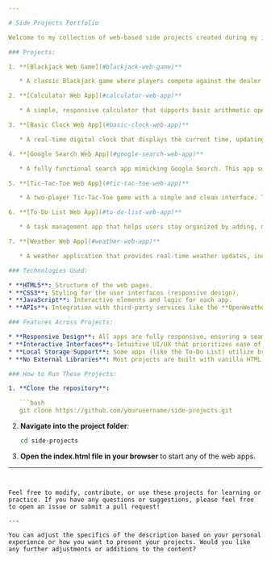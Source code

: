 ```yaml
---

# Side Projects Portfolio

Welcome to my collection of web-based side projects created during my internship. This repository includes a variety of interactive web apps built using **HTML**, **CSS**, and **JavaScript**. Each project is designed to showcase my skills in front-end development, user interface design, and problem-solving. These projects are simple yet effective in demonstrating core web development principles.

### Projects:

1. **[Blackjack Web Game](#blackjack-web-game)**

   * A classic Blackjack game where players compete against the dealer to get as close to 21 points as possible without going over. The game includes automatic win detection and a user-friendly interface.

2. **[Calculator Web App](#calculator-web-app)**

   * A simple, responsive calculator that supports basic arithmetic operations. The app is designed with a clean, intuitive interface for ease of use, with error handling and a clear button to reset calculations.

3. **[Basic Clock Web App](#basic-clock-web-app)**

   * A real-time digital clock that displays the current time, updating every second. It is a lightweight and simple app built with pure JavaScript, perfect for showing the time in a web environment.

4. **[Google Search Web App](#google-search-web-app)**

   * A fully functional search app mimicking Google Search. This app supports web search, image search, and advanced search features such as filtering by date range, file type, and more.

5. **[Tic-Tac-Toe Web App](#tic-tac-toe-web-app)**

   * A two-player Tic-Tac-Toe game with a simple and clean interface. The app automatically detects when a player wins and offers an option to reset the game.

6. **[To-Do List Web App](#to-do-list-web-app)**

   * A task management app that helps users stay organized by adding, marking, and deleting tasks. The app stores data using **localStorage**, so tasks persist even if the page is refreshed.

7. **[Weather Web App](#weather-web-app)**

   * A weather application that provides real-time weather updates, including temperature, humidity, wind speed. It uses the **OpenWeather API** for fetching weather data.

### Technologies Used:

* **HTML5**: Structure of the web pages.
* **CSS3**: Styling for the user interfaces (responsive design).
* **JavaScript**: Interactive elements and logic for each app.
* **APIs**: Integration with third-party services like the **OpenWeather API** for weather data.

### Features Across Projects:

* **Responsive Design**: All apps are fully responsive, ensuring a seamless user experience across both desktop and mobile devices.
* **Interactive Interfaces**: Intuitive UI/UX that prioritizes ease of use.
* **Local Storage Support**: Some apps (like the To-Do List) utilize browser storage to retain data.
* **No External Libraries**: Most projects are built with vanilla HTML, CSS, and JavaScript (except where APIs are used).

### How to Run These Projects:

1. **Clone the repository**:

   ```bash
   git clone https://github.com/yourusername/side-projects.git
   ```

2. **Navigate into the project folder**:

   ```bash
   cd side-projects
   ```

3. **Open the index.html file in your browser** to start any of the web apps.

---
```


Feel free to modify, contribute, or use these projects for learning or practice. If you have any questions or suggestions, please feel free to open an issue or submit a pull request!

---

You can adjust the specifics of the description based on your personal experience or how you want to present your projects. Would you like any further adjustments or additions to the content?
